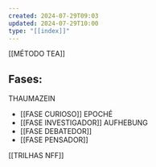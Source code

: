 ```yaml
---
created: 2024-07-29T09:03
updated: 2024-07-29T10:00
type: "[[index]]"
---
```

[[MÉTODO TEA]]
## Fases:
THAUMAZEIN
- [[FASE CURIOSO]]
EPOCHÉ
- [[FASE INVESTIGADOR]]
AUFHEBUNG
- [[FASE DEBATEDOR]]
- [[FASE PENSADOR]]

[[TRILHAS NFF]]
